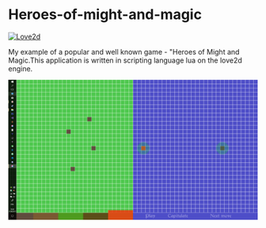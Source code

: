 # Heroes-of-might-and-magic
[![Love2d](https://img.shields.io/badge/love2d-engine-brightgreen.svg)](https://love2d.org/)

My example of a popular and well known game - "Heroes of Might and Magic.This application is written in scripting language lua on the love2d engine.

<img src = "https://github.com/superdub/Heroes-of-might-and-magic/blob/master/scrinshot.png" width = "800">
